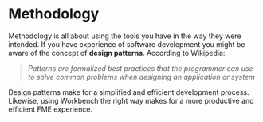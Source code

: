 # Methodology #
Methodology is all about using the tools you have in the way they were intended. If you have experience of software development you might be aware of the concept of **design patterns**. According to Wikipedia:

> *Patterns are formalized best practices that the programmer can use to solve common problems when designing an application or system*

Design patterns make for a simplified and efficient development process. Likewise, using Workbench the right way makes for a more productive and efficient FME experience.
